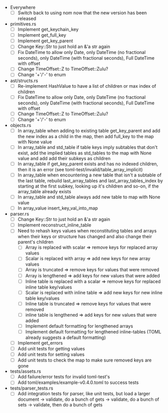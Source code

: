 * Everywhere
	- [ ] Switch back to using nom now that the new version has been released

* primitives.rs
	- [ ] Implement get_keychain_key
	- [ ] Implement get_full_key
	- [ ] Implement get_key_parent
	- [ ] Change Key::Str to just hold an &'a str again
	- [ ] Fix DateTime to allow only Date, only DateTime (no fractional seconds), only DateTime (with fractional seconds), Full DateTime with offset
	- [ ] Change TimeOffset::Z to TimeOffset::Zulu?
	- [ ] Change '+'/'-' to enum

* ast/structs.rs
	- [ ] Re-implement HashValue to have a list of children or max index of children
	- [ ] Fix DateTime to allow only Date, only DateTime (no fractional seconds), only DateTime (with fractional seconds), Full DateTime with offset
	- [ ] Change TimeOffset::Z to TimeOffset::Zulu?
	- [ ] Change '+'/'-' to enum

* objects.rs
	- [ ] In array_table when adding to existing table get_key_parent and add the new index as a child in the map, then add full_key to the map with None value
	- [ ] In array_table and std_table if table keys imply subtables that don't exist, add the implied tables as std_tables to the map with None value and add add their subkeys as children
	- [ ] In array_table if get_key_parent exists and has no indexed children, then it is an error (see toml-test/invalid/table_array_implicit)
	- [ ] In array_table when encountering a new table that isn't a subtable of the last table, rebuild last_array_tables and last_array_tables_index by starting at the first subkey, looking up it's children and so-on, if the array_table already exists
	- [ ] In array_table and std_table always add new table to map with None value
	- [ ] In array_value insert_key_val_into_map

* parser.rs
	- [ ] Change Key::Str to just hold an &'a str again
	- [ ] Implement reconstruct_inline_table
	- [ ] Need to rehash keys values when reconstituting tables and arrays when their keys or structure has changed and also change their parent's children
		- [ ] Array is replaced with scalar => remove keys for replaced array values
		- [ ] Scalar is replaced with array => add new keys for new array values
		- [ ] Array is truncated => remove keys for values that were removed
		- [ ] Array is lengthened => add keys for new values that were added
		- [ ] Inline table is replaced with a scalar => remove keys for replaced inline table key/values
		- [ ] Scalar is replaced with inline table => add new keys for new inline table key/values
		- [ ] Inline table is truncated => remove keys for values that were removed
		- [ ] inline table is lengthened => add keys for new values that were added
		- [ ] Implement default formatting for lengthened arrays
		- [ ] Implement default formatting for lengthened inline-tables (TOML already suggests a default formatting)
	- [ ] Implement get_errors
	- [ ] Add unit tests for getting values
	- [ ] Add unit tests for setting values
	- [ ] Add unit tests to check the map to make sure removed keys are gone

* tests/assets.rs
	- [ ] Add failure/error tests for invalid toml-test's
	- [ ] Add toml/examples/example-v0.4.0.toml to success tests

* tests/parser_tests.rs
	- [ ] Add integration tests for parser, like unit tests, but load a larger document -> validate, do a bunch of gets -> validate, do a bunch of sets -> validate, then do a bunch of gets
